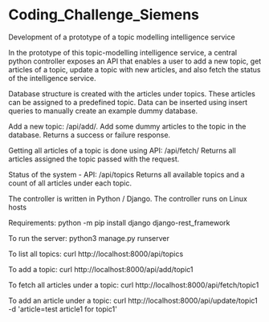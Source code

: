 # Coding_Challenge_Siemens
Development of a prototype of a topic modelling intelligence service


In the prototype of this topic-modelling intelligence service, a central python controller exposes an API that enables a user to add a new topic, get articles of a topic, update a topic with new articles, and also fetch the status of the intelligence service.

Database structure is created with the articles under topics. These articles can be assigned to a predefined topic. Data can be inserted using insert queries to manually create an example dummy database.

Add a new topic: /api/add/. Add some dummy articles to the topic in the database. Returns a success or failure response.

Getting all articles of a topic is done using API: /api/fetch/ Returns all articles assigned the topic passed with the request.

Status of the system - API: /api/topics Returns all available topics and a count of all articles under each topic.

The controller is written in Python / Django. The controller runs on Linux hosts

Requirements: python -m pip install django django-rest_framework

To run the server: python3 manage.py runserver

To list all topics: curl http://localhost:8000/api/topics

To add a topic: curl http://localhost:8000/api/add/topic1

To fetch all articles under a topic: curl http://localhost:8000/api/fetch/topic1

To add an article under a topic: curl http://localhost:8000/api/update/topic1 -d 'article=test article1 for topic1'
